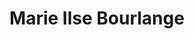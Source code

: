 ---
order: 11
category: residents
layout: post
title: Marie Ilse Bourlange
profession: ceramics
website: http://www.marieilsebourlanges.com/
---